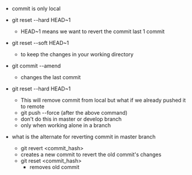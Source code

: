 * commit is only local

* git reset --hard HEAD~1
    * HEAD~1 means we want to revert the commit last 1 commit

* git reset --soft HEAD~1 
    * to keep the changes in your working directory

* git commit --amend 
    * changes the last commit

* git reset --hard HEAD~1
    * This will remove commit from local but what if we already pushed it to remote
    * git push --force (after the above command)
    * don't do this in master or develop branch
    * only when working alone in a branch

* what is the alternate for reverting commit in master branch
    * git revert \<commit_hash\>
    * creates a new commit to revert the old commit's changes
    * git reset \<commit_hash\>
        * removes old commit
